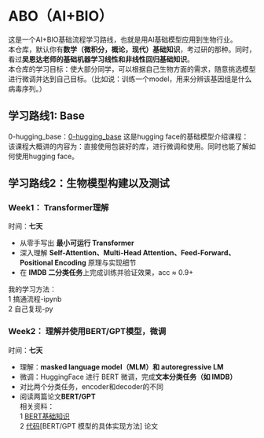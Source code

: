 # ABO（AI+BIO）
这是一个AI+BIO基础流程学习路线，也就是用AI基础模型应用到生物行业。  
本仓库，默认你有**数学（微积分，概论，现代）基础知识**，考过研的那种。同时，看过**吴恩达老师的基础机器学习线性和非线性回归基础知识**。  
本仓库的学习目标：使大部分同学，可以根据自己生物方面的需求，随意挑选模型进行微调并达到自己目标。（比如说：训练一个model，用来分辨该基因组是什么病毒序列。）

## 学习路线1:  Base  
0-hugging_base：[0-hugging_base](https://huggingface.co/learn/llm-course/zh-CN)
这是hugging face的基础模型介绍课程：  
该课程大概讲的内容为：直接使用包装好的库，进行微调和使用。同时也能了解如何使用hugging face。

## 学习路线2：生物模型构建以及测试

### Week1： Transformer理解  
时间：**七天**
- 从零手写出 **最小可运行 Transformer**
- 深入理解 **Self-Attention、Multi-Head Attention、Feed-Forward、Positional Encoding** 原理与实现细节
- 在 **IMDB 二分类任务**上完成训练并验证效果，acc ≈ 0.9+

我的学习方法：  
1 搞通流程-ipynb  
2 自己复现-py

### Week2： 理解并使用BERT/GPT模型，微调  
时间：**七天**
- 理解：**masked language model（MLM）和 autoregressive LM**
- 微调：HuggingFace 进行 BERT 微调，完成**文本分类任务（如 IMDB）**
- 对比两个分类任务，encoder和decoder的不同
- 阅读两篇论文**BERT/GPT**  
相关资料：  
1 [BERT基础知识](https://datawhalechina.github.io/learn-nlp-with-transformers/#/)  
2 [代码](https://chatgpt.com/c/68b6f63c-009c-832a-8d3f-26bd1346e7a6)[BERT/GPT 模型的具体实现方法]
论文